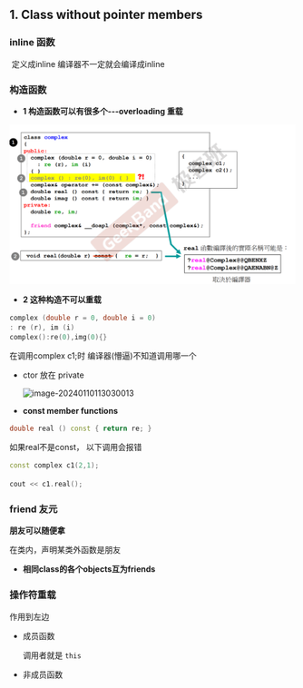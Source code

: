 ## 1. Class without pointer members 

### **inline 函数**

​       定义成inline 编译器不一定就会编译成inline

### **构造函数**

- **1 构造函数可以有很多个---overloading 重载**

![image-20240110112246462](imgs\image-1.png)

- **2 这种构造不可以重载**

```c++
complex (double r = 0, double i = 0)
: re (r), im (i)
complex():re(0),img(0){}
```

在调用complex c1;时 编译器(懵逼)不知道调用哪一个

- ctor 放在 private

  ![image-20240110113030013](C:\Users\yzhng\AppData\Roaming\Typora\typora-user-images\image-20240110113030013.png)

- **const member functions**

```c++
double real () const { return re; }
```

如果real不是const， 以下调用会报错

```c++
const complex c1(2,1);

cout << c1.real();
```

### **friend 友元**

**朋友可以随便拿**

在类内，声明某类外函数是朋友

- **相同class的各个objects互为friends**



###  操作符重载

作用到左边

- 成员函数

  调用者就是 `this`

- 非成员函数